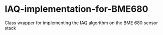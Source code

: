 # IAQ-implementation-for-BME680
Class wrapper for implementing the IAQ algorithm on the BME 680 sensor stack
